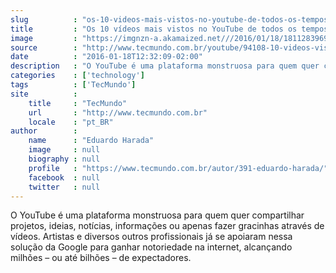 ```yaml
---
slug          : "os-10-videos-mais-vistos-no-youtube-de-todos-os-tempos"
title         : "Os 10 vídeos mais vistos no YouTube de todos os tempos"
image         : "https://imgnzn-a.akamaized.net///2016/01/18/18112839699048-t1200x480.jpg"
source        : "http://www.tecmundo.com.br/youtube/94108-10-videos-vistos-youtube-os-tempos.htm"
date          : "2016-01-18T12:32:09-02:00"
description   : "O YouTube é uma plataforma monstruosa para quem quer compartilhar projetos, ideias, notícias, informações ou apenas fazer gracinhas através de vídeos. Artistas e diversos outros profissionais já se apoiaram nessa solução da Google para ganhar notoriedade na internet, alcançando milhões – ou até bilhões – de expectadores."
categories    : ['technology']
tags          : ['TecMundo']
site          :
    title     : "TecMundo"
    url       : "http://www.tecmundo.com.br"
    locale    : "pt_BR"
author        :
    name      : "Eduardo Harada"
    image     : null
    biography : null
    profile   : "https://www.tecmundo.com.br/autor/391-eduardo-harada/"
    facebook  : null
    twitter   : null
---
```


O YouTube é uma plataforma monstruosa para quem quer compartilhar projetos, ideias, notícias, informações ou apenas fazer gracinhas através de vídeos. Artistas e diversos outros profissionais já se apoiaram nessa solução da Google para ganhar notoriedade na internet, alcançando milhões – ou até bilhões – de expectadores.
